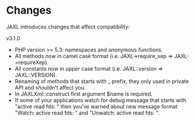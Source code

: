Changes
=======

JAXL introduces changes that affect compatibility:

v3.1.0

* PHP version >= 5.3: namespaces and anonymous functions.
* All methods now in camel case format (i.e. JAXL->require_xep => JAXL->requireXep).
* All constants now in upper case format (i.e. JAXL::version => JAXL::VERSION).
* Renaming of methods that starts with _ prefix, they only used in private API
  and shouldn't affect you.
* In JAXLXml::construct first argument $name is required.
* If some of your applications watch for debug message that starts with
  "active read fds: " then you've warned about new message format
  "Watch: active read fds: " and "Unwatch: active read fds: ".
